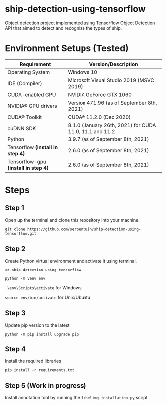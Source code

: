 # ship-detection-using-tensorflow
Object detection project implemented using Tensorflow Object Detection API that aimed to detect and recognize the types of ship.

# Environment Setups (Tested)

| Requirement | Version/Description |
| ---------- | ---------- |
| Operating System | Windows 10 |
| IDE (Compiler) | Microsoft Visual Studio 2019 (MSVC 2019) |
| CUDA-enabled GPU | NVIDIA GeForce GTX 1060 |
| NVIDIA® GPU drivers | Version 471.96 (as of September 8th, 2021)
| CUDA® Toolkit | CUDA® 11.2.0 (Dec 2020)
| cuDNN SDK | 8.1.0 (January 26th, 2021) for CUDA 11.0, 11.1 and 11.2
| Python | 3.9.7 (as of September 8th, 2021)
| Tensorflow **(install in step 4)** | 2.6.0 (as of September 8th, 2021)
| Tensorflow-gpu **(install in step 4)** | 2.6.0 (as of September 8th, 2021)

# Steps

## Step 1
Open up the terminal and clone this repository into your machine.

`git clone https://github.com/serpentuin/ship-detection-using-tensorflow.git`

## Step 2
Create Python virtual environment and activate it using terminal.

`cd ship-detection-using-tensorflow`

`python -m venv env`

`.\env\Scripts\activate`
for Windows

`source env/bin/activate`
for Unix/Ubuntu

## Step 3
Update pip version to the latest

`python -m pip install upgrade pip`

## Step 4

Install the required libraries

`pip install -r requirements.txt`

## Step 5 (Work in progress)
Install annotation tool by running the `labelimg_installation.py` script

